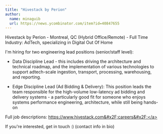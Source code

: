 ```yaml
---
title: "Hivestack by Perion"
author:
  name: minaguib
  url: https://news.ycombinator.com/item?id=40847655
---
```

Hivestack by Perion - Montreal, QC (Hybrid Office&#x2F;Remote) - Full Time
Industry: AdTech, specializing in Digital Out Of Home

I&#x27;m hiring for two engineering lead positions (senior&#x2F;staff level):

* Data Discipline Lead - this includes driving the architecture and technical roadmap, and the implementation of various technologies to support adtech-scale ingestion, transport, processing, warehousing, and reporting.

* Edge Discipline Lead (Ad Bidding &amp; Delivery): This position leads the team responsible for the high-volume low-latency ad bidding and delivery systems - a particularly good fit for someone who enjoys systems performance engineering, architecture, while still being hands-on

Full job descriptions: <a href="https:&#x2F;&#x2F;www.hivestack.com&#x2F;careers&#x2F;" rel="nofollow">https:&#x2F;&#x2F;www.hivestack.com&#x2F;careers&#x2F;</a>

If you&#x27;re interested, get in touch :) (contact info in bio)
